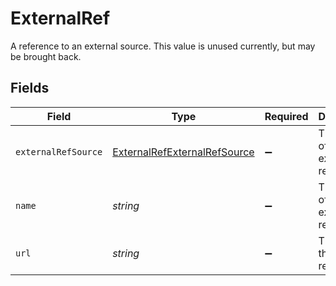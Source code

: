 # ExternalRef

 A reference to an external source. This value is unused currently, but may be brought back.



## Fields

| Field                                                                               | Type                                                                                | Required                                                                            | Description                                                                         |
| ----------------------------------------------------------------------------------- | ----------------------------------------------------------------------------------- | ----------------------------------------------------------------------------------- | ----------------------------------------------------------------------------------- |
| `externalRefSource`                                                                 | [ExternalRefExternalRefSource](../../models/shared/externalrefexternalrefsource.md) | :heavy_minus_sign:                                                                  |  The source of the external reference.<br/>                                         |
| `name`                                                                              | *string*                                                                            | :heavy_minus_sign:                                                                  |  The name of the external reference.<br/>                                           |
| `url`                                                                               | *string*                                                                            | :heavy_minus_sign:                                                                  |  The URL to the external reference.<br/>                                            |